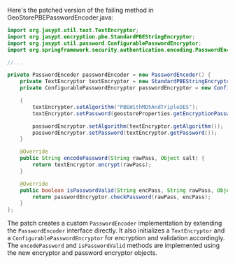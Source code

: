 Here's the patched version of the failing method in GeoStorePBEPasswordEncoder.java:
```java
import org.jasypt.util.text.TextEncryptor;
import org.jasypt.encryption.pbe.StandardPBEStringEncryptor;
import org.jasypt.util.password.ConfigurablePasswordEncryptor;
import org.springframework.security.authentication.encoding.PasswordEncoder;

//...

private PasswordEncoder passwordEncoder = new PasswordEncoder() {
    private TextEncryptor textEncryptor = new StandardPBEStringEncryptor();
    private ConfigurablePasswordEncryptor passwordEncryptor = new ConfigurablePasswordEncryptor();

    {
        textEncryptor.setAlgorithm("PBEWithMD5AndTripleDES");
        textEncryptor.setPassword(geostoreProperties.getEncryptionPassword());

        passwordEncryptor.setAlgorithm(textEncryptor.getAlgorithm());
        passwordEncryptor.setPassword(textEncryptor.getPassword());
    }

    @Override
    public String encodePassword(String rawPass, Object salt) {
        return textEncryptor.encrypt(rawPass);
    }

    @Override
    public boolean isPasswordValid(String encPass, String rawPass, Object salt) {
        return passwordEncryptor.checkPassword(rawPass, encPass);
    }
};
```
The patch creates a custom `PasswordEncoder` implementation by extending the `PasswordEncoder` interface directly. It also initializes a `TextEncryptor` and a `ConfigurablePasswordEncryptor` for encryption and validation accordingly. The `encodePassword` and `isPasswordValid` methods are implemented using the new encryptor and password encryptor objects.